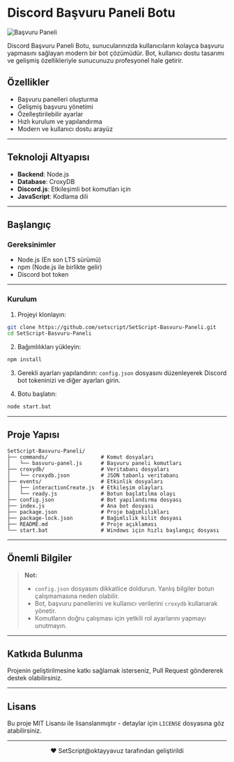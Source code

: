# Discord Başvuru Paneli Botu

![Başvuru Paneli](https://socialify.git.ci/setscript/SetScript-Basvuru-Paneli/image?description=1&font=Inter&forks=1&language=1&name=1&owner=1&pattern=Floating+Cogs&stargazers=1&theme=Dark)

Discord Başvuru Paneli Botu, sunucularınızda kullanıcıların kolayca başvuru yapmasını sağlayan modern bir bot çözümüdür. Bot, kullanıcı dostu tasarımı ve gelişmiş özellikleriyle sunucunuzu profesyonel hale getirir.

## Özellikler

- Başvuru panelleri oluşturma
- Gelişmiş başvuru yönetimi
- Özelleştirilebilir ayarlar
- Hızlı kurulum ve yapılandırma
- Modern ve kullanıcı dostu arayüz

---

## Teknoloji Altyapısı

- **Backend**: Node.js
- **Database**: CroxyDB
- **Discord.js**: Etkileşimli bot komutları için
- **JavaScript**: Kodlama dili

---

## Başlangıç

### Gereksinimler

- Node.js (En son LTS sürümü)
- npm (Node.js ile birlikte gelir)
- Discord bot token

---

### Kurulum

1. Projeyi klonlayın:
```bash
git clone https://github.com/setscript/SetScript-Basvuru-Paneli.git
cd SetScript-Basvuru-Paneli
```

2. Bağımlılıkları yükleyin:
```bash
npm install
```

3. Gerekli ayarları yapılandırın:
`config.json` dosyasını düzenleyerek Discord bot tokeninizi ve diğer ayarları girin.

4. Botu başlatın:
```bash
node start.bat
```

---

## Proje Yapısı

```
SetScript-Basvuru-Paneli/
├── commands/                 # Komut dosyaları
│   └── basvuru-panel.js      # Başvuru paneli komutları
├── croxydb/                  # Veritabanı dosyaları
│   └── croxydb.json          # JSON tabanlı veritabanı
├── events/                   # Etkinlik dosyaları
│   ├── interactionCreate.js  # Etkileşim olayları
│   └── ready.js              # Botun başlatılma olayı
├── config.json               # Bot yapılandırma dosyası
├── index.js                  # Ana bot dosyası
├── package.json              # Proje bağımlılıkları
├── package-lock.json         # Bağımlılık kilit dosyası
├── README.md                 # Proje açıklaması
└── start.bat                 # Windows için hızlı başlangıç dosyası
```

---

## Önemli Bilgiler

> **Not:**  
> - `config.json` dosyasını dikkatlice doldurun. Yanlış bilgiler botun çalışmamasına neden olabilir.  
> - Bot, başvuru panellerini ve kullanıcı verilerini `croxydb` kullanarak yönetir.  
> - Komutların doğru çalışması için yetkili rol ayarlarını yapmayı unutmayın.

---

## Katkıda Bulunma

Projenin geliştirilmesine katkı sağlamak isterseniz, Pull Request göndererek destek olabilirsiniz.

---

## Lisans

Bu proje MIT Lisansı ile lisanslanmıştır - detaylar için `LICENSE` dosyasına göz atabilirsiniz.

---

<p align="center">
  ❤️ SetScript@oktayyavuz tarafından geliştirildi
</p>
